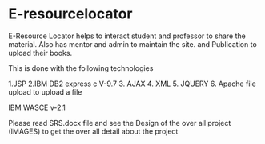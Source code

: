 E-resourcelocator
=================

E-Resource Locator helps to interact student and professor to share the material. Also has mentor and admin to maintain the site. and Publication to upload their books.




This is done with the following technologies

1.JSP
2.IBM DB2 express c V-9.7
3. AJAX
4. XML
5. JQUERY
6. Apache file upload to upload a file

IBM WASCE v-2.1


Please read SRS.docx file and see the Design of the over all project (IMAGES) to get the over all detail about the project 

